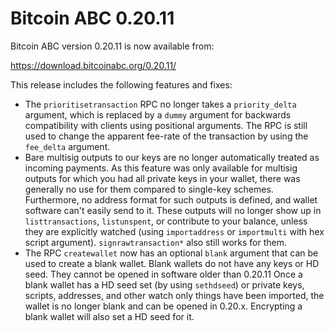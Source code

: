 Bitcoin ABC 0.20.11
===================

Bitcoin ABC version 0.20.11 is now available from:

  <https://download.bitcoinabc.org/0.20.11/>

This release includes the following features and fixes:

- The `prioritisetransaction` RPC no longer takes a `priority_delta` argument,
  which is replaced by a `dummy` argument for backwards compatibility with
  clients using positional arguments. The RPC is still used to change the
  apparent fee-rate of the transaction by using the `fee_delta` argument.
- Bare multisig outputs to our keys are no longer automatically treated as
  incoming payments. As this feature was only available for multisig outputs for
  which you had all private keys in your wallet, there was generally no use for
  them compared to single-key schemes. Furthermore, no address format for such
  outputs is defined, and wallet software can't easily send to it. These outputs
  will no longer show up in `listtransactions`, `listunspent`, or contribute to
  your balance, unless they are explicitly watched (using `importaddress` or
  `importmulti` with hex script argument). `signrawtransaction*` also still
  works for them.
- The RPC `createwallet` now has an optional `blank` argument that can be used
  to create a blank wallet. Blank wallets do not have any keys or HD seed.
  They cannot be opened in software older than 0.20.11
  Once a blank wallet has a HD seed set (by using `sethdseed`) or private keys,
  scripts, addresses, and other watch only things have been imported, the wallet
  is no longer blank and can be opened in 0.20.x.
  Encrypting a blank wallet will also set a HD seed for it.
